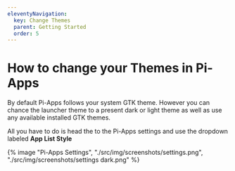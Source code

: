 ```yaml
---
eleventyNavigation:
  key: Change Themes
  parent: Getting Started
  order: 5
---
```


# How to change your Themes in Pi-Apps

By default Pi-Apps follows your system GTK theme.
However you can chance the launcher theme to a present dark or light theme as well as use any available installed GTK themes.

All you have to do is head the to the Pi-Apps settings and use the dropdown labeled **App List Style**

{% image "Pi-Apps Settings", "./src/img/screenshots/settings.png", "./src/img/screenshots/settings dark.png" %}
